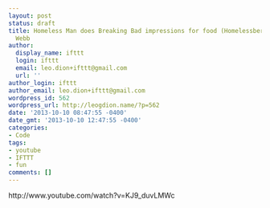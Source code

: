 ```yaml
---
layout: post
status: draft
title: Homeless Man does Breaking Bad impressions for food (Homelessberg) by Corey
  Webb
author:
  display_name: ifttt
  login: ifttt
  email: leo.dion+ifttt@gmail.com
  url: ''
author_login: ifttt
author_email: leo.dion+ifttt@gmail.com
wordpress_id: 562
wordpress_url: http://leogdion.name/?p=562
date: '2013-10-10 08:47:55 -0400'
date_gmt: '2013-10-10 12:47:55 -0400'
categories:
- Code
tags:
- youtube
- IFTTT
- fun
comments: []
---
```

<p>http:&#47;&#47;www.youtube.com&#47;watch?v=KJ9_duvLMWc</p>
